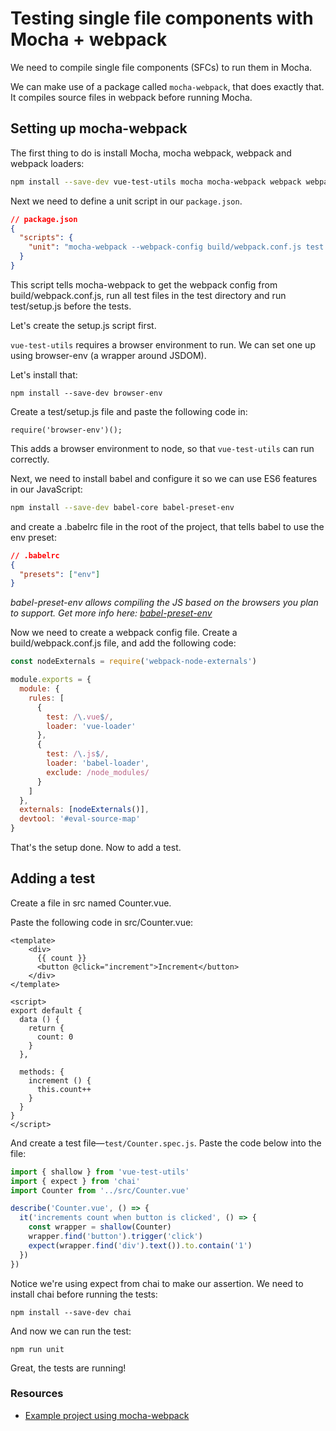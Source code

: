 # Testing single file components with Mocha + webpack

We need to compile single file components (SFCs) to run them in Mocha.

We can make use of a package called `mocha-webpack`, that does exactly that. It compiles source files in webpack before running Mocha.

## Setting up mocha-webpack

The first thing to do is install Mocha, mocha webpack, webpack and webpack loaders:

```bash
npm install --save-dev vue-test-utils mocha mocha-webpack webpack webpack-node-externals vue vue-loader css-loader babel-loader
```

Next we need to define a unit script in our `package.json`.

```json
// package.json
{
  "scripts": {
    "unit": "mocha-webpack --webpack-config build/webpack.conf.js test --recursive --require test/setup.js"
  }
}
```

This script tells mocha-webpack to get the webpack config from build/webpack.conf.js, run all test files in the test directory and run test/setup.js before the tests.

Let's create the setup.js script first.

`vue-test-utils` requires a browser environment to run. We can set one up using browser-env (a wrapper around JSDOM).

Let's install that:

```
npm install --save-dev browser-env
```

Create a test/setup.js file and paste the following code in:

```
require('browser-env')();
```

This adds a browser environment to node, so that `vue-test-utils` can run correctly.

Next, we need to install babel and configure it so we can use ES6 features in our JavaScript:

```bash
npm install --save-dev babel-core babel-preset-env
```

and create a .babelrc file in the root of the project, that tells babel to use the env preset:

```json
// .babelrc
{
  "presets": ["env"]
}
```

*babel-preset-env allows compiling the JS based on the browsers you plan to support. Get more info here: [babel-preset-env](https://github.com/babel/babel-preset-env)*

Now we need to create a webpack config file. Create a build/webpack.conf.js file, and add the following code:

```js
const nodeExternals = require('webpack-node-externals')

module.exports = {
  module: {
    rules: [
      {
        test: /\.vue$/,
        loader: 'vue-loader'
      },
      {
        test: /\.js$/,
        loader: 'babel-loader',
        exclude: /node_modules/
      }
    ]
  },
  externals: [nodeExternals()],
  devtool: '#eval-source-map'
}
```

That's the setup done. Now to add a test.


## Adding a test

Create a file in src named Counter.vue.

Paste the following code in src/Counter.vue:


```vue
<template>
	<div>
	  {{ count }}
	  <button @click="increment">Increment</button>
	</div>
</template>

<script>
export default {
  data () {
    return {
      count: 0
    }
  },

  methods: {
    increment () {
      this.count++
    }
  }
}
</script>
```

And create a test file—`test/Counter.spec.js`. Paste the code below into the file:

```js
import { shallow } from 'vue-test-utils'
import { expect } from 'chai'
import Counter from '../src/Counter.vue'

describe('Counter.vue', () => {
  it('increments count when button is clicked', () => {
    const wrapper = shallow(Counter)
    wrapper.find('button').trigger('click')
    expect(wrapper.find('div').text()).to.contain('1')
  })
})
```

Notice we're using expect from chai to make our assertion. We need to install chai before running the tests:

```
npm install --save-dev chai
```

And now we can run the test:

```
npm run unit
```

Great, the tests are running!

### Resources

- [Example project using mocha-webpack](https://github.com/eddyerburgh/vue-test-utils-mocha-example)
